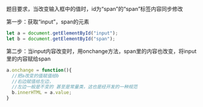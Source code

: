 题目要求，当改变输入框中的值时，id为“span”的“span”标签内容同步修改

第一步：获取“input”，span的元素

~~~js
let a = document.getElementById("input");
let b = document.getElementById("span");

~~~

第二步：当input内容改变时，用onchange方法，span里的内容也改变，将input里的内容赋给span

~~~js
a.onchange = function(){
  //把a改变的值赋值给b  
  //右边赋值给左边，
  //左边一般是不变的 甚至是常量类，这也是经开发的一种规范
  b.innerHTML = a.value;
}
~~~

